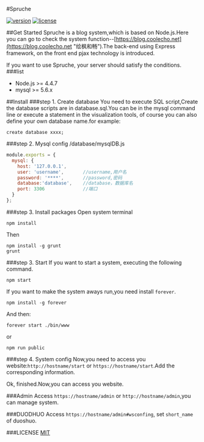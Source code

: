 #Spruche

[![version](https://img.shields.io/badge/version-0.0.4-brightgreen.svg)](https://github.com/IceEnd/Spruche)
[![license](https://img.shields.io/badge/license-MIT-blue.svg)](https://github.com/IceEnd/Spruche/blob/master/LICENSE)

##Get Started
Spruche is a  blog system,which is based on Node.js.Here you can go to check the system function--[https://blog.coolecho.net](https://blog.coolecho.net "绘枫和畅").The back-end using Express framework, on the front end pjax technology is introduced.

If you want to use Spruche, your server should satisfy the conditions.
###list
- Node.js >= 4.4.7
- mysql >= 5.6.x

##Install
###step 1. Create database
You need to execute SQL script,Create the database scripts are in database.sql.You can be in the mysql command line or execute a statement in the visualization tools, of course you can also define your own database name.for example:<br>
```
create database xxxx;
```

###step 2. Mysql config
/database/mysqlDB.js <br>
```js
module.exports = {
  mysql: {
    host: '127.0.0.1',
    user: 'username',       //username,用户名
    password: '****',       //password,密码
    database:'database',    //database，数据库名
    port: 3306              //端口
  }
};
```
###step 3. Install packages
Open system terminal
```
npm install
```
Then
```
npm install -g grunt
grunt
```

###step 3. Start
If you want to start a system, executing the following command.
```
npm start
```
If you want to make the system aways run,you need install `forever`.
```
npm install -g forever
```
And then:
```
forever start ./bin/www
```
or
```
npm run public
```

###step 4. System config
Now,you need to access you website:`http://hostname/start` or `https://hostname/start`.Add the corresponding information.

Ok, finished.Now,you can access you website.



###Admin
Access `https://hostname/admin` or `http://hostname/admin`,you can manage system.

###DUODHUO
Access `https://hostname/admin#wsconfing`, set ```short_name``` of duoshuo.

###LICENSE
[MIT](https://github.com/pantsPoi/Spruche/blob/master/LICENSE)
